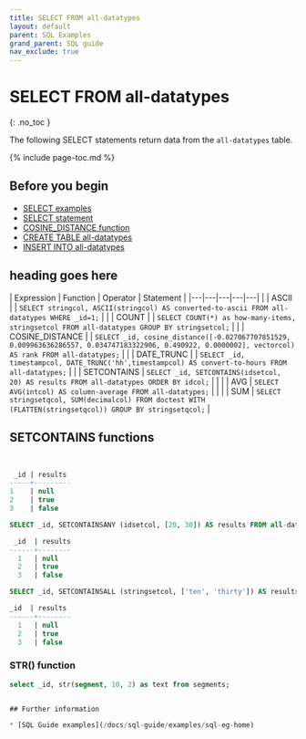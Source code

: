 ```yaml
---
title: SELECT FROM all-datatypes
layout: default
parent: SQL Examples
grand_parent: SQL guide
nav_exclude: true
---
```

# SELECT FROM all-datatypes
{: .no_toc }

The following SELECT statements return data from the `all-datatypes` table.

{% include page-toc.md %}

## Before you begin

* [SELECT examples](/docs/sql-guide/examples/sql-eg-home/#select-examples)
* [SELECT statement](/docs/sql-guide/statements/statement-select)
* [COSINE_DISTANCE function](/docs/sql-guide/functions/function-cosine-distance)
* [CREATE TABLE all-datatypes](/docs/sql-guide/examples/sql-eg-table/sql-eg-table-create-all-datatypes)
* [INSERT INTO all-datatypes](/docs/sql-guide/examples/sql-eg-insert/sql-eg-insert-all-datatypes)

## heading goes here

| Expression | Function | Operator | Statement |
|---|---|---|---|---|
|  | ASCII |  | `SELECT stringcol, ASCII(stringcol) AS converted-to-ascii FROM all-datatypes WHERE _id=1;` |
|  | COUNT |  | `SELECT COUNT(*) as how-many-items, stringsetcol FROM all-datatypes GROUP BY stringsetcol;` |
|  | COSINE_DISTANCE |  |  `SELECT _id, cosine_distance([-0.027067707851529, 0.009963636286557, 0.034747183322906, 0.490922, 0.0000002], vectorcol) AS rank FROM all-datatypes;` |
|  | DATE_TRUNC |  | `SELECT _id, timestampcol, DATE_TRUNC('hh',timestampcol) AS convert-to-hours FROM all-datatypes;` |
|  | SETCONTAINS | `SELECT _id, SETCONTAINS(idsetcol, 20) AS results FROM all-datatypes ORDER BY idcol;` |
|  |  | AVG | `SELECT AVG(intcol) AS column-average FROM all-datatypes;` |
|  |  | SUM | `SELECT stringsetqcol, SUM(decimalcol) FROM doctest WITH (FLATTEN(stringsetqcol)) GROUP BY stringsetqcol;` |

<!--
### COALESCE function
Relies on https://github.com/FeatureBaseDB/featurebase-docs/pull/208/files

Idea: add a value in place of null in row 1 of all-datatypes using COALESCE function.

Can this be used to insert a value? As in, can INSERT INTO be used with a SELECT FROM?

```sql
SELECT _id, COALESCE()

```
-->

## SETCONTAINS functions

```sql


 _id | results
-----+---------
1    | null
2    | true
3    | false

SELECT _id, SETCONTAINSANY (idsetcol, [20, 30]) AS results FROM all-datatypes;

 _id  | results
------+--------
  1   | null
  2   | true
  3   | false

SELECT _id, SETCONTAINSALL (stringsetcol, ['ten', 'thirty']) AS results FROM all-datatypes;

_id  | results
------+--------
  1   | null
  2   | true
  3   | false
```

### STR() function

<!-- STR function values need to be confirmed added into the insert statements so can just move the examples here from STR function -->

```sql
select _id, str(segment, 10, 2) as text from segments;


## Further information

* [SQL Guide examples](/docs/sql-guide/examples/sql-eg-home)
